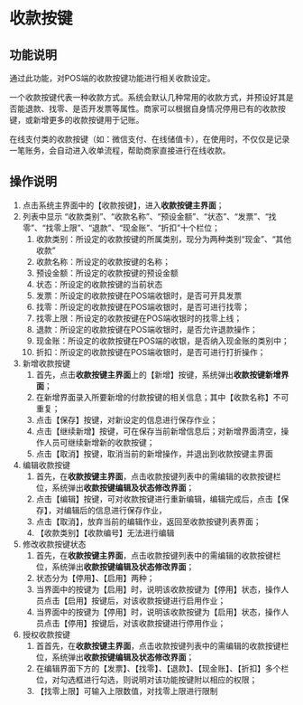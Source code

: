 # 收款按键

## 功能说明

通过此功能，对POS端的收款按键功能进行相关收款设定。

一个收款按键代表一种收款方式。系统会默认几种常用的收款方式，并预设好其是否能退款、找零、是否开发票等属性。商家可以根据自身情况停用已有的收款按键，或新增更多的收款按键用于记账。

在线支付类的收款按键（如：微信支付、在线储值卡），在使用时，不仅仅是记录一笔账务，会自动进入收单流程，帮助商家直接进行在线收款。

## 操作说明

1.	点击系统主界面中的【收款按键】，进入**收款按键主界面**；
2.	列表中显示 “收款类别”、“收款名称”、“预设金额”、“状态”、“发票”、“找零”、“找零上限”、“退款”、“现金账”、“折扣”十个栏位；
    1.	收款类别：所设定的收款按键的所属类别，现分为两种类别“现金”、“其他收款”
    2.	收款名称：所设定的收款按键的名称；
    3.	预设金额：所设定的收款按键的预设金额
    4.	状态：所设定的收款按键的当前状态
    5.	发票：所设定的收款按键在POS端收银时，是否可开具发票
    6.	找零：所设定的收款按键在POS端收银时，是否可进行找零；
    7.	找零上限：所设定的收款按键在POS端收银时的找零上线；
    8.	退款：所设定的收款按键在POS端收银时，是否允许退款操作；
    9.	现金账：所设定的收款按键在POS端的收银，是否纳入现金账的类别中；
    10.	折扣：所设定的收款按键在POS端收银时，是否可进行打折操作；
3.	新增收款按键
    1.	首先，点击**收款按键主界面**上的【新增】按键，系统弹出**收款按键新增界面**；
    2.	在新增界面录入所要新增的付款按键的相关信息；其中【收款名称】不可重复；
    3.	点击【保存】按键，对新设定的信息进行保存作业；
    4.	点击【继续新增】按键，可在保存当前新增信息后；对新增界面清空，操作人员可继续新增新的收款按键；
    5.	点击【取消】按键，取消当前的新增操作，并退出到收款按键主界面
4.	编辑收款按键
    1.	首先，在**收款按键主界面**，点击收款按键列表中的需编辑的收款按键栏位，系统弹出**收款按键编辑及状态修改界面**；
    2.	点击【编辑】按键，可对收款按键进行重新编辑，编辑完成后，点击【保存】，对编辑后的信息进行保存作业，
    3.	点击【取消】，放弃当前的编辑作业，返回至收款按键列表界面；
    4.	【收款类别】【收款编号】无法进行编辑
5.	修改收款按键状态
    1.	首先，在**收款按键主界面**，点击收款按键列表中的需编辑的收款按键栏位，系统弹出**收款按键编辑及状态修改界面**；
    2.	状态分为【停用】、【启用】两种；
    3.	当界面中的按键为【启用】时，说明该收款按键为【停用】状态，操作人员点击【启用】按键后，对该收款按键进行启用作业；
    4.	当界面中的按键为【停用】时，说明该收款按键为【启用】状态，操作人员点击【停用】按键后，对该收款按键进行停用作业；
6.	授权收款按键
    1.	首首先，在**收款按键主界面**，点击收款按键列表中的需编辑的收款按键栏位，系统弹出**收款按键编辑及状态修改界面**；
    2.	在编辑界面下方的【发票】、【找零】、【退款】、【现金账】、【折扣】多个栏位，对勾选框进行勾选，则说明对该功能按键附以相应的权限；
    3.	【找零上限】可输入上限数值，对找零上限进行限制

